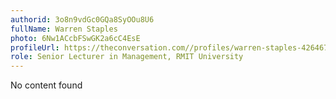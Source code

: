 ```yaml
---
authorid: 3o8n9vdGc0GQa8SyOOu8U6
fullName: Warren Staples
photo: 6Nw1ACcbFSwGK2a6cC4EsE
profileUrl: https://theconversation.com//profiles/warren-staples-426467
role: Senior Lecturer in Management, RMIT University
---
```

No content found